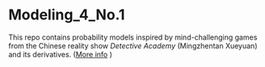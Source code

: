 # Modeling_4_No.1
This repo contains probability models inspired by mind-challenging games from the Chinese reality show *Detective Academy* (Mingzhentan Xueyuan) and its derivatives. ([More info](https://thetvdb.com/series/xue-yu-an) )
